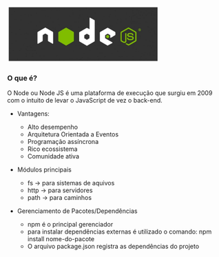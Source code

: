 <img src="/img/node-logo.png" width="70%" height="70%" />

### O que é?

O Node ou Node JS é uma plataforma de execução que surgiu em 2009 com o intuito de levar o JavaScript de vez o back-end.

- Vantagens:
    - Alto desempenho
    - Arquitetura Orientada a Eventos
    - Programação assíncrona
    - Rico ecossistema
    - Comunidade ativa
    
- Módulos principais
    - fs -> para sistemas de aquivos
    - http -> para servidores
    - path -> para caminhos

- Gerenciamento de Pacotes/Dependências
    - npm é o principal gerenciador
    - para instalar dependências externas é utilizado o comando: npm install nome-do-pacote
    - O arquivo package.json registra as dependências do projeto
    